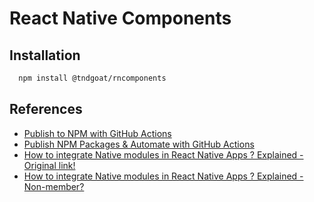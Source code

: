 # React Native Components

## Installation

```bash
  npm install @tndgoat/rncomponents
```

## References

- [Publish to NPM with GitHub Actions](https://youtu.be/H3iO8sbvUQg?si=Ofwui8vt10jfVOlw)
- [Publish NPM Packages & Automate with GitHub Actions](https://youtu.be/Xk8yaN9_PZA?si=Uu1wda0YDfzBOj7U)
- [How to integrate Native modules in React Native Apps ? Explained - Original link!](https://medium.com/@gopesh.jangid/how-to-integrate-native-modules-in-react-native-apps-explained-355bab3cab90)
- [How to integrate Native modules in React Native Apps ? Explained - Non-member?](./Reference.pdf)
